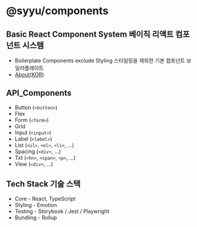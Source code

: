 # @syyu/components

## Basic React Component System 베이직 리액트 컴포넌트 시스템

- Boilerplate Components exclude Styling 스타일링을 제외한 기본 컴포넌트 보일러플레이트
- [About(KOR)](https://www.brewcoldblue.com/engineering/boilerplate-react-component-system)

## API_Components

- Button (`<button>`)
- Flex
- Form (`<form>`)
- Grid
- Input (`<input>`)
- Label (`<label>`)
- List (`<ul>`, `<ol>`, `<li>`, ...)
- Spacing (`<div>`, ...)
- Txt (`<hn>`, `<span>`, `<p>`, ...)
- View (`<div>`, ...)

## Tech Stack 기술 스택

- Core - React, TypeScript
- Styling - Emotion
- Testing - Storybook / Jest / Playwright
- Bundling - Rollup
